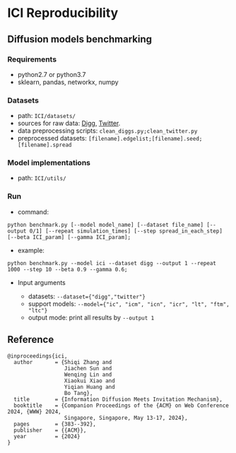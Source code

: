 # ICI Reproducibility

## Diffusion models benchmarking

### Requirements

* python2.7 or python3.7
* sklearn, pandas, networkx, numpy

### Datasets
* path: `ICI/datasets/`
* sources for raw data: [Digg](https://www.isi.edu/~lerman/downloads/digg2009.html), [Twitter](https://snap.stanford.edu/data/higgs-twitter.html).
* data preprocessing scripts: `clean_diggs.py;clean_twitter.py`
* preprocessed datasets: `[filename].edgelist;[filename].seed;[filename].spread`

### Model implementations
* path: `ICI/utils/`

### Run

* command:
```
python benchmark.py [--model model_name] [--dataset file_name] [--output 0/1] [--repeat simulation_times] [--step spread_in_each_step] [--beta ICI_param] [--gamma ICI_param];
```
* example:
```
python benchmark.py --model ici --dataset digg --output 1 --repeat 1000 --step 10 --beta 0.9 --gamma 0.6;
```
* Input arguments

  - datasets: `--dataset={"digg","twitter"}`
  - support models: `--model={"ic", "icm", "icn", "icr", "lt", "ftm", "ltc"}`
  - output mode: print all results by `--output 1`
  
## Reference 
```
@inproceedings{ici,
  author       = {Shiqi Zhang and
                  Jiachen Sun and
                  Wenqing Lin and
                  Xiaokui Xiao and
                  Yiqian Huang and
                  Bo Tang},
  title        = {Information Diffusion Meets Invitation Mechanism},
  booktitle    = {Companion Proceedings of the {ACM} on Web Conference 2024, {WWW} 2024,
                  Singapore, Singapore, May 13-17, 2024},
  pages        = {383--392},
  publisher    = {{ACM}},
  year         = {2024}
}
```
